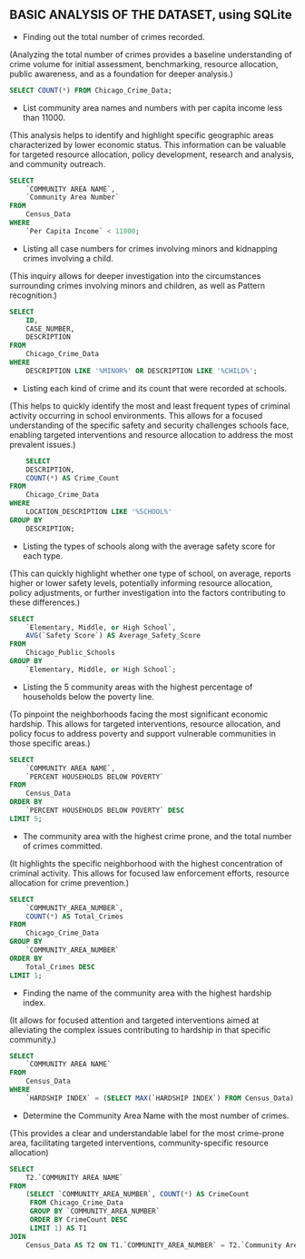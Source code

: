 ## BASIC ANALYSIS OF THE DATASET, using SQLite

- Finding out the total number of crimes recorded.

(Analyzing the total number of crimes provides a baseline understanding of crime volume for initial assessment, benchmarking, resource allocation, public awareness, and as a foundation for deeper analysis.)

```sql
SELECT COUNT(*) FROM Chicago_Crime_Data;
```

- List community area names and numbers with per capita income less than 11000.

(This analysis helps to identify and highlight specific geographic areas characterized by lower economic status. This information can be valuable for targeted resource allocation, policy development, research and analysis, and community outreach.

```sql
SELECT
    `COMMUNITY AREA NAME`,
    `Community Area Number`
FROM
    Census_Data
WHERE
    `Per Capita Income` < 11000;
```

- Listing all case numbers for crimes involving minors and kidnapping crimes involving a child.

(This inquiry allows for deeper investigation into the circumstances surrounding crimes involving minors and children, as well as Pattern recognition.)

```sql
SELECT
    ID,
    CASE_NUMBER,
    DESCRIPTION
FROM
    Chicago_Crime_Data
WHERE
    DESCRIPTION LIKE '%MINOR%' OR DESCRIPTION LIKE '%CHILD%';
```
  
- Listing each kind of crime and its count that were recorded at schools.

(This helps to quickly identify the most and least frequent types of criminal activity occurring in school environments. This allows for a focused understanding of the specific safety and security challenges schools face, enabling targeted interventions and resource allocation to address the most prevalent issues.)

```sql 
    SELECT
    DESCRIPTION,
    COUNT(*) AS Crime_Count
FROM
    Chicago_Crime_Data
WHERE
    LOCATION_DESCRIPTION LIKE '%SCHOOL%'
GROUP BY
    DESCRIPTION;
```
- Listing the types of schools along with the average safety score for each type.

(This can quickly highlight whether one type of school, on average, reports higher or lower safety levels, potentially informing resource allocation, policy adjustments, or further investigation into the factors contributing to these differences.)

```sql
SELECT
    `Elementary, Middle, or High School`,
    AVG(`Safety Score`) AS Average_Safety_Score
FROM
    Chicago_Public_Schools
GROUP BY
    `Elementary, Middle, or High School`;
```

- Listing the 5 community areas with the highest percentage of households below the poverty line.

(To pinpoint the neighborhoods facing the most significant economic hardship. This allows for targeted interventions, resource allocation, and policy focus to address poverty and support vulnerable communities in those specific areas.)

```sql
SELECT
    `COMMUNITY AREA NAME`,
    `PERCENT HOUSEHOLDS BELOW POVERTY`
FROM
    Census_Data
ORDER BY
    `PERCENT HOUSEHOLDS BELOW POVERTY` DESC
LIMIT 5;
```

- The community area with the highest crime prone, and the total number of crimes committed.

(It highlights the specific neighborhood with the highest concentration of criminal activity. This allows for focused law enforcement efforts, resource allocation for crime prevention.)

```sql
SELECT
    `COMMUNITY_AREA_NUMBER`,
    COUNT(*) AS Total_Crimes
FROM
    Chicago_Crime_Data
GROUP BY
    `COMMUNITY_AREA_NUMBER`
ORDER BY
    Total_Crimes DESC
LIMIT 1;
```

- Finding the name of the community area with the highest hardship index.

(It allows for focused attention and targeted interventions aimed at alleviating the complex issues contributing to hardship in that specific community.)

```sql
SELECT
    `COMMUNITY AREA NAME`
FROM
    Census_Data
WHERE
    `HARDSHIP INDEX` = (SELECT MAX(`HARDSHIP INDEX`) FROM Census_Data);
```

- Determine the Community Area Name with the most number of crimes.

(This provides a clear and understandable label for the most crime-prone area, facilitating targeted interventions, community-specific resource allocation)

```sql
SELECT
    T2.`COMMUNITY AREA NAME`
FROM
    (SELECT `COMMUNITY_AREA_NUMBER`, COUNT(*) AS CrimeCount
     FROM Chicago_Crime_Data
     GROUP BY `COMMUNITY_AREA_NUMBER`
     ORDER BY CrimeCount DESC
     LIMIT 1) AS T1
JOIN
    Census_Data AS T2 ON T1.`COMMUNITY_AREA_NUMBER` = T2.`Community Area Number`;
```



